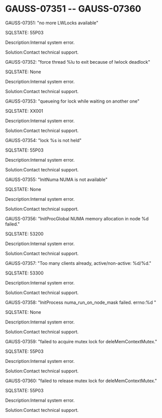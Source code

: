 # GAUSS-07351 -- GAUSS-07360<a name="EN-US_TOPIC_0302073438"></a>

GAUSS-07351: "no more LWLocks available"

SQLSTATE: 55P03

Description:Internal system error.

Solution:Contact technical support.

GAUSS-07352: "force thread %lu to exit because of lwlock deadlock"

SQLSTATE: None

Description:Internal system error.

Solution:Contact technical support.

GAUSS-07353: "queueing for lock while waiting on another one"

SQLSTATE: XX001

Description:Internal system error.

Solution:Contact technical support.

GAUSS-07354: "lock %s is not held"

SQLSTATE: 55P03

Description:Internal system error.

Solution:Contact technical support.

GAUSS-07355: "InitNuma NUMA is not available"

SQLSTATE: None

Description:Internal system error.

Solution:Contact technical support.

GAUSS-07356: "InitProcGlobal NUMA memory allocation in node %d failed."

SQLSTATE: 53200

Description:Internal system error.

Solution:Contact technical support.

GAUSS-07357: "Too many clients already, active/non-active: %d/%d."

SQLSTATE: 53300

Description:Internal system error.

Solution:Contact technical support.

GAUSS-07358: "InitProcess numa\_run\_on\_node\_mask failed. errno:%d "

SQLSTATE: None

Description:Internal system error.

Solution:Contact technical support.

GAUSS-07359: "failed to acquire mutex lock for deleMemContextMutex."

SQLSTATE: 55P03

Description:Internal system error.

Solution:Contact technical support.

GAUSS-07360: "failed to release mutex lock for deleMemContextMutex."

SQLSTATE: 55P03

Description:Internal system error.

Solution:Contact technical support.

